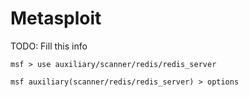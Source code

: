 # Metasploit

TODO: Fill this info

```
msf > use auxiliary/scanner/redis/redis_server

msf auxiliary(scanner/redis/redis_server) > options
```
